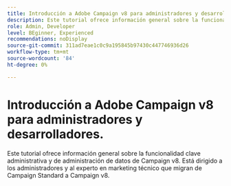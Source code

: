 ```yaml
---
title: Introducción a Adobe Campaign v8 para administradores y desarrolladores.
description: Este tutorial ofrece información general sobre la funcionalidad clave administrativa y de administración de datos de Campaign v8. Está dirigido a los administradores y al experto en marketing técnico que migran de Campaign Standard a Campaign v8.
role: Admin, Developer
level: BEginner, Experienced
recommendations: noDisplay
source-git-commit: 311ad7eae1c0c9a195845b97430c447746936d26
workflow-type: tm+mt
source-wordcount: '84'
ht-degree: 0%

---
```



# Introducción a Adobe Campaign v8 para administradores y desarrolladores.

Este tutorial ofrece información general sobre la funcionalidad clave administrativa y de administración de datos de Campaign v8. Está dirigido a los administradores y al experto en marketing técnico que migran de Campaign Standard a Campaign v8.

